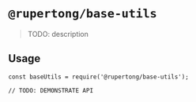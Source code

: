 # `@rupertong/base-utils`

> TODO: description

## Usage

```
const baseUtils = require('@rupertong/base-utils');

// TODO: DEMONSTRATE API
```
